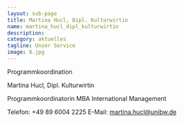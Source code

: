 ```yaml
---
layout: sub-page
title: Martina Hucl, Dipl. Kulturwirtin
name: martina_hucl_dipl_kulturwirtin
description: 
category: aktuelles
tagline: Unser Service
image: 8.jpg
---
```


Programmkoordination

Martina Hucl, Dipl. Kulturwirtin

Programmkoordinatorin MBA International Management

Telefon:  +49 89 6004 2225
E-Mail:  martina.hucl@unibw.de
